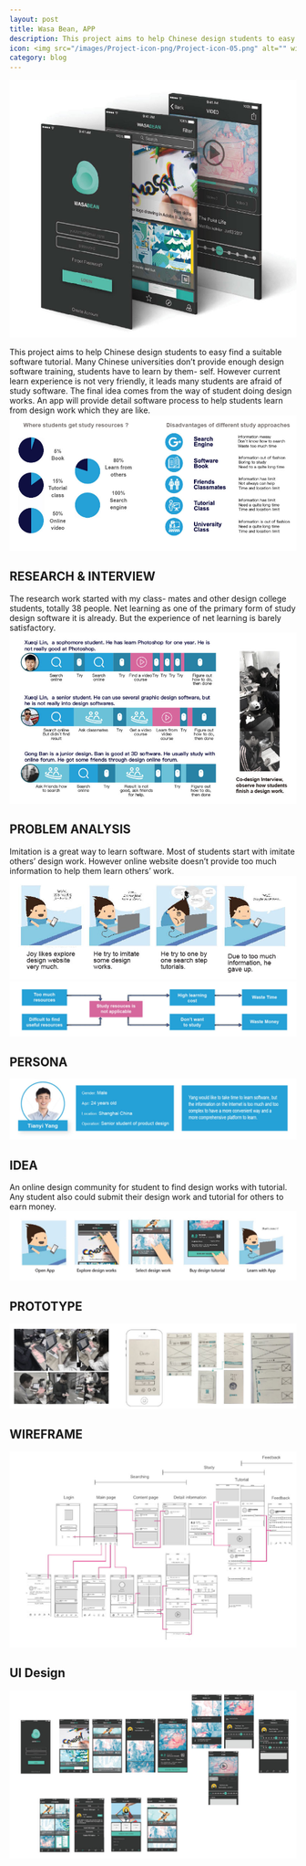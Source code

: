 ```yaml
---
layout: post
title: Wasa Bean, APP
description: This project aims to help Chinese design students to easy find a suitable software tutorial. Many Chinese universities don’t provide enough design software training, students have to learn by them- self. However current learn experience is not very friendly, it leads many students are afraid of study software. The final idea comes from the way of student doing design works. An app will provide detail software process to help students learn from design work which they are like.
icon: <img src="/images/Project-icon-png/Project-icon-05.png" alt="" width="50"/>
category: blog
---
```


![Git Bash](/WasaBean-img/WasaBean-img-01.jpg)

This project aims to help Chinese design students to easy find a suitable software tutorial. Many Chinese universities don’t provide enough design software training, students have to learn by them- self. However current learn experience is not very friendly, it leads many students are afraid of study software. The final idea comes from the way of student doing design works. An app will provide detail software process to help students learn from design work which they are like.
![Git Bash](/WasaBean-img/WasaBean-img-02.jpg)
## RESEARCH & INTERVIEW
The research work started with my class- mates and other design college students, totally 38 people. Net learning as one of the primary form of study design software it is already. But the experience of net learning is barely satisfactory.
![Git Bash](/WasaBean-img/WasaBean-img-03.jpg)
## PROBLEM ANALYSIS
Imitation is a great way to learn software. Most of students start with imitate others’ design work. However online website doesn’t provide too much information to help them learn others’ work.
![Git Bash](/WasaBean-img/WasaBean-img-04.jpg)
![Git Bash](/WasaBean-img/WasaBean-img-05.jpg)
## PERSONA
![Git Bash](/WasaBean-img/WasaBean-img-06.jpg)
## IDEA
An online design community for student to find design works with tutorial. Any student also could submit their design work and tutorial for others to earn money.
![Git Bash](/WasaBean-img/WasaBean-img-07.jpg)
## PROTOTYPE
![Git Bash](/WasaBean-img/WasaBean-img-08.jpg)
## WIREFRAME
![Git Bash](/WasaBean-img/WasaBean-img-09.jpg)
## UI Design
![Git Bash](/WasaBean-img/WasaBean-img-10.jpg)
